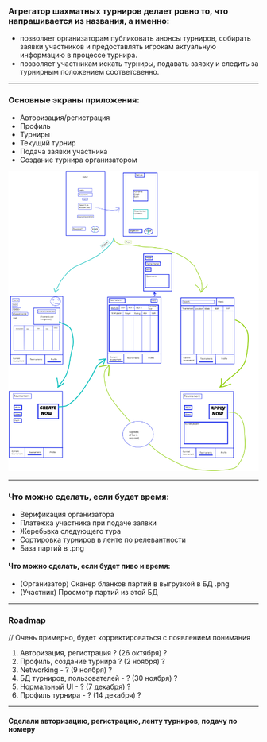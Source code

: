 ### Агрегатор шахматных турниров делает ровно то, что напрашивается из названия, а именно: 
+ позволяет организаторам публиковать анонсы турниров, собирать заявки участников и предоставлять игрокам актуальную информацию в процессе турнира. 
+ позволяет участникам искать турниры, подавать заявку и следить за турнирным положением соответсвенно. 

---

### Основные экраны приложения: 
+ Авторизация/регистрация
+ Профиль
+ Турниры
+ Текущий турнир
+ Подача заявки участника
+ Создание турнира организатором

![Основные экраны](roadmap.png)

---

### Что можно сделать, если будет время:
+ Верификация организатора
+ Платежка участника при подаче заявки
+ Жеребьвка следующего тура
+ Сортировка турниров в ленте по релевантности
+ База партий в .png

#### Что можно сделать, если будет пиво и время:
+ (Организатор) Сканер бланков партий в выгрузкой в БД .png
+ (Участник) Просмотр партий из этой БД

---

### Roadmap
// Очень примерно, будет корректироваться с появлением понимания
1. Авторизация, регистрация ? (26 октября) ?
2. Профиль, создание турнира ? (2 ноября) ?
3. Networking - ? (9 ноября) ?
4. БД турниров, пользователей - ? (30 ноября) ?
5. Нормальный UI - ? (7 декабря) ?
6. Профиль турнира - ? (14 декабря) ? 
---
#### Сделали авторизацию, регистрацию, ленту турниров, подачу по номеру



